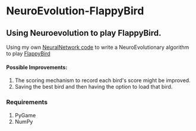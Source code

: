 # NeuroEvolution-FlappyBird
## Using Neuroevolution to play FlappyBird.

Using my own [NeuralNetwork code](https://github.com/ta9ay/NeuralNet-from-scratch "NeuralNet-from_scratch") to write a NeuroEvolutionary algorithm to play [FlappyBird](https://github.com/jmathison/Flappython)
#### Possible Improvements:
1. The scoring mechanism to record each bird's score might be improved.
2. Saving the best bird and then having the option to load that bird.

### Requirements
1. PyGame
2. NumPy
